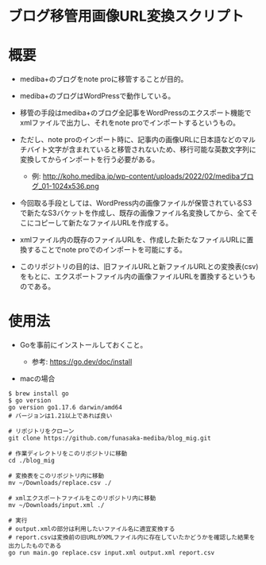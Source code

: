# ブログ移管用画像URL変換スクリプト

# 概要
- mediba+のブログをnote proに移管することが目的。
- mediba+のブログはWordPressで動作している。
- 移管の手段はmediba+のブログ全記事をWordPressのエクスポート機能でxmlファイルで出力し、それをnote proでインポートするというもの。
- ただし、note proのインポート時に、記事内の画像URLに日本語などのマルチバイト文字が含まれていると移管されないため、移行可能な英数文字列に変換してからインポートを行う必要がある。
    - 例: http://koho.mediba.jp/wp-content/uploads/2022/02/medibaブログ_01-1024x536.png


- 今回取る手段としては、WordPress内の画像ファイルが保管されているS3で新たなS3バケットを作成し、既存の画像ファイル名変換してから、全てそこにコピーして新たなファイルURLを作成する。
- xmlファイル内の既存のファイルURLを、作成した新たなファイルURLに置換することでnote proでのインポートを可能にする。


- このリポジトリの目的は、旧ファイルURLと新ファイルURLとの変換表(csv)をもとに、エクスポートファイル内の画像ファイルURLを置換するというものである。

# 使用法

- Goを事前にインストールしておくこと。
    - 参考: https://go.dev/doc/install

- macの場合
```
$ brew install go
$ go version 
go version go1.17.6 darwin/amd64
# バージョンは1.21以上であれば良い
```

```
# リポジトリをクローン
git clone https://github.com/funasaka-mediba/blog_mig.git

# 作業ディレクトリをこのリポジトリに移動
cd ./blog_mig

# 変換表をこのリポジトリ内に移動
mv ~/Downloads/replace.csv ./

# xmlエクスポートファイルをこのリポジトリ内に移動
mv ~/Downloads/input.xml ./

# 実行
# output.xmlの部分は利用したいファイル名に適宜変換する
# report.csvは変換前の旧URLがXMLファイル内に存在していたかどうかを確認した結果を出力したものである
go run main.go replace.csv input.xml output.xml report.csv
```
